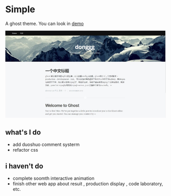 # Simple

A ghost theme.
You can look in [demo](http://www.donggg.com)


![img](/assets/screenshot-desktop.jpg)

## what's I do
* add duoshuo comment systerm 
* refactor css 

## i haven't do
* complete soomth interactive animation
* finish other web app about resuit , production display , code laboratory, etc. 

